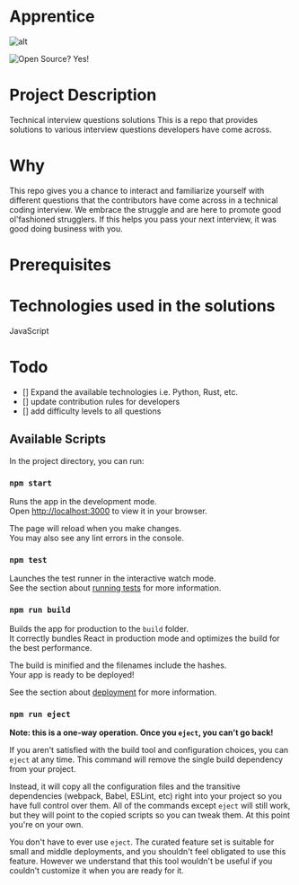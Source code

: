 # Apprentice
![alt](https://img.shields.io/badge/license-MIT-green?logo=dark-green)

![Open Source? Yes!](https://badgen.net/badge/Open%20Source%20%3F/Yes%21/blue?icon=github)


# Project Description
Technical interview questions solutions
This is a repo that provides solutions to various interview questions developers have come across.

# Why

This repo gives you a chance to interact and familiarize yourself with different questions that the contributors have come across in a technical coding interview.
We embrace the struggle and are here to promote good ol'fashioned strugglers. 
If this helps you pass your next interview, it was good doing business with you.

# Prerequisites

# Technologies used in the solutions
JavaScript

# Todo
- [] Expand the available technologies i.e. Python, Rust, etc.
- [] update contribution rules for developers
- [] add difficulty levels to all questions

## Available Scripts

In the project directory, you can run:

### `npm start`

Runs the app in the development mode.\
Open [http://localhost:3000](http://localhost:3000) to view it in your browser.

The page will reload when you make changes.\
You may also see any lint errors in the console.

### `npm test`

Launches the test runner in the interactive watch mode.\
See the section about [running tests](https://facebook.github.io/create-react-app/docs/running-tests) for more information.

### `npm run build`

Builds the app for production to the `build` folder.\
It correctly bundles React in production mode and optimizes the build for the best performance.

The build is minified and the filenames include the hashes.\
Your app is ready to be deployed!

See the section about [deployment](https://facebook.github.io/create-react-app/docs/deployment) for more information.

### `npm run eject`

**Note: this is a one-way operation. Once you `eject`, you can't go back!**

If you aren't satisfied with the build tool and configuration choices, you can `eject` at any time. This command will remove the single build dependency from your project.

Instead, it will copy all the configuration files and the transitive dependencies (webpack, Babel, ESLint, etc) right into your project so you have full control over them. All of the commands except `eject` will still work, but they will point to the copied scripts so you can tweak them. At this point you're on your own.

You don't have to ever use `eject`. The curated feature set is suitable for small and middle deployments, and you shouldn't feel obligated to use this feature. However we understand that this tool wouldn't be useful if you couldn't customize it when you are ready for it.